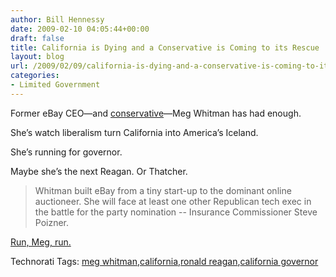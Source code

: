 ```yaml
---
author: Bill Hennessy
date: 2009-02-10 04:05:44+00:00
draft: false
title: California is Dying and a Conservative is Coming to its Rescue
layout: blog
url: /2009/02/09/california-is-dying-and-a-conservative-is-coming-to-its-rescue/
categories:
- Limited Government
---
```


Former eBay CEO—and [conservative](https://lawandmore.typepad.com/law_and_more/2009/01/ca-gov-race-can-conservative-meg-whitman-take-on-uber-liberal-brown.html)—Meg Whitman has had enough.

 

She’s watch liberalism turn California into America’s Iceland.

 

She’s running for governor.

 

Maybe she’s the next Reagan. Or Thatcher.

 

>   
> 
> Whitman built eBay from a tiny start-up to the dominant online auctioneer. She will face at least one other Republican tech exec in the battle for the party nomination -- Insurance Commissioner Steve Poizner. 
> 
> 

 

[Run, Meg, run.](https://www.reuters.com/article/topNews/idUSTRE5185UO20090209)

 

Technorati Tags: [meg whitman](https://technorati.com/tags/meg+whitman),[california](https://technorati.com/tags/california),[ronald reagan](https://technorati.com/tags/ronald+reagan),[california governor](https://technorati.com/tags/california+governor)

